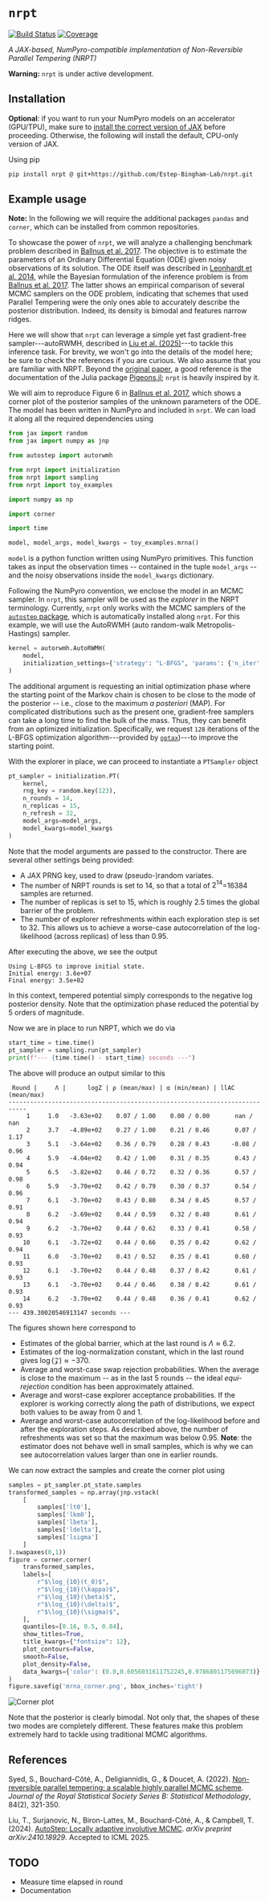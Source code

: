 # `nrpt`

[![Build Status](https://github.com/Estep-Bingham-Lab/nrpt/actions/workflows/CI.yml/badge.svg?branch=main)](https://github.com/Estep-Bingham-Lab/nrpt/actions/workflows/CI.yml?query=branch%3Amain)
[![Coverage](https://codecov.io/gh/Estep-Bingham-Lab/nrpt/branch/main/graph/badge.svg)](https://codecov.io/gh/Estep-Bingham-Lab/nrpt)

*A JAX-based, NumPyro-compatible implementation of Non-Reversible Parallel Tempering (NRPT)*

**Warning:** `nrpt` is under active development.


## Installation

**Optional**: if you want to run your NumPyro models on an accelerator (GPU/TPU),
make sure to 
[install the correct version of JAX](https://jax.readthedocs.io/en/latest/installation.html)
before proceeding. Otherwise, the following will install the default, CPU-only 
version of JAX.

Using pip
```bash
pip install nrpt @ git+https://github.com/Estep-Bingham-Lab/nrpt.git
```

## Example usage

**Note:** In the following we will require the additional packages `pandas` and 
`corner`, which can be installed from common repositories.

To showcase the power of `nrpt`, we will analyze a challenging benchmark problem
described in [Ballnus et al. 2017](https://doi.org/10.1186/s12918-017-0433-1). 
The objective is to estimate the parameters of an Ordinary Differential Equation
(ODE) given noisy observations of its solution. The ODE itself was described in 
[Leonhardt et al. 2014](https://doi.org/10.1016/j.nano.2013.11.008), while the
Bayesian formulation of the inference problem is from 
[Ballnus et al. 2017](https://doi.org/10.1186/s12918-017-0433-1). The latter
shows an empirical comparison of several MCMC samplers on the ODE problem,
indicating that schemes that used Parallel Tempering were the only ones able
to accurately describe the posterior distribution. Indeed, its density is 
bimodal and features narrow ridges.

Here we will show that `nrpt` can leverage a simple yet fast gradient-free 
sampler---autoRWMH, described in 
[Liu et al. (2025)](https://arxiv.org/abs/2410.18929)---to tackle this inference task.
For brevity, we won't go into the details of the model here; be sure to check 
the references if you are curious. We also assume that you are familiar with 
NRPT. Beyond the [original paper](https://doi.org/10.1111/rssb.12464), a good 
reference is the documentation of the Julia package 
[Pigeons.jl](https://pigeons.run/stable/); `nrpt` is heavily inspired by it.

We will aim to reproduce Figure 6 in 
[Ballnus et al. 2017](https://doi.org/10.1186/s12918-017-0433-1), which shows
a corner plot of the posterior samples of the unknown parameters of the ODE.
The model has been written in NumPyro and included in `nrpt`. 
We can load it along all the required dependencies using
```python
from jax import random
from jax import numpy as jnp

from autostep import autorwmh

from nrpt import initialization
from nrpt import sampling
from nrpt import toy_examples

import numpy as np

import corner

import time

model, model_args, model_kwargs = toy_examples.mrna()
```
`model` is a python function written using NumPyro primitives. This function
takes as input the observation times -- contained in the tuple `model_args` -- 
and the noisy observations inside the `model_kwargs` dictionary.

Following the NumPyro convention, we enclose the model in an MCMC sampler. In
`nrpt`, this sampler will be used as the *explorer* in the NRPT terminology.
Currently, `nrpt` only works with the MCMC samplers of the 
[`autostep` package](https://github.com/UBC-Stat-ML/autostep), which is
automatically installed along `nrpt`. For this example, we will use the
AutoRWMH (auto random-walk Metropolis-Hastings) sampler.
```python
kernel = autorwmh.AutoRWMH(
    model, 
    initialization_settings={'strategy': "L-BFGS", 'params': {'n_iter': 128}}
)
```
The additional argument is requesting an initial optimization phase where the
starting point of the Markov chain is chosen to be close to the mode of the
posterior -- i.e., close to the maximum *a posteriori* (MAP). For complicated
distributions such as the present one, gradient-free samplers can take a long
time to find the bulk of the mass. Thus, they can benefit from an optimized
initialization. Specifically, we request `128` iterations of the L-BFGS 
optimization algorithm---provided by 
[`optax`](https://optax.readthedocs.io/en/latest/))---to improve the starting point.

With the explorer in place, we can proceed to instantiate a `PTSampler` object
```python
pt_sampler = initialization.PT(
    kernel, 
    rng_key = random.key(123),
    n_rounds = 14,
    n_replicas = 15,
    n_refresh = 32,
    model_args=model_args, 
    model_kwargs=model_kwargs
)
```
Note that the model arguments are passed to the constructor. There are 
several other settings being provided:

- A JAX PRNG key, used to draw (pseudo-)random variates.
- The number of NRPT rounds is set to 14, so that a total of 
$2^{14}$=16384 samples are returned.
- The number of replicas is set to 15, which is roughly 2.5 times the global
barrier of the problem.
- The number of explorer refreshments within each exploration step is set to 32.
This allows us to achieve a worse-case autocorrelation of the log-likelihood 
(across replicas) of less than 0.95.

After executing the above, we see the output
```
Using L-BFGS to improve initial state.
Initial energy: 3.6e+07
Final energy: 3.5e+02
```
In this context, tempered potential simply corresponds to the negative log
posterior density. Note that the optimization phase reduced the potential
by 5 orders of magnitude.

Now we are in place to run NRPT, which we do via
```python
start_time = time.time()
pt_sampler = sampling.run(pt_sampler)
print(f"--- {time.time() - start_time} seconds ---")
```
The above will produce an output similar to this
```
 Round |     Λ |      logZ | ρ (mean/max) | α (min/mean) | llAC (mean/max) 
---------------------------------------------------------------------------
     1     1.0   -3.63e+02    0.07 / 1.00    0.00 / 0.00       nan / nan
     2     3.7   -4.89e+02    0.27 / 1.00    0.21 / 0.46       0.07 / 1.17
     3     5.1   -3.64e+02    0.36 / 0.79    0.28 / 0.43      -0.08 / 0.96
     4     5.9   -4.04e+02    0.42 / 1.00    0.31 / 0.35       0.43 / 0.94
     5     6.5   -3.82e+02    0.46 / 0.72    0.32 / 0.36       0.57 / 0.98
     6     5.9   -3.70e+02    0.42 / 0.79    0.30 / 0.37       0.54 / 0.96
     7     6.1   -3.70e+02    0.43 / 0.80    0.34 / 0.45       0.57 / 0.91
     8     6.2   -3.69e+02    0.44 / 0.59    0.32 / 0.40       0.61 / 0.94
     9     6.2   -3.70e+02    0.44 / 0.62    0.33 / 0.41       0.58 / 0.93
    10     6.1   -3.72e+02    0.44 / 0.66    0.35 / 0.42       0.62 / 0.94
    11     6.0   -3.70e+02    0.43 / 0.52    0.35 / 0.41       0.60 / 0.93
    12     6.1   -3.70e+02    0.44 / 0.48    0.37 / 0.42       0.61 / 0.93
    13     6.1   -3.70e+02    0.44 / 0.46    0.38 / 0.42       0.61 / 0.93
    14     6.2   -3.70e+02    0.44 / 0.48    0.36 / 0.41       0.62 / 0.93
--- 439.30020546913147 seconds ---
```
The figures shown here correspond to

- Estimates of the global barrier, which at the last round is 
$\Lambda \approx 6.2$. 
- Estimates of the log-normalization constant, which in the last round gives
$\log(\mathcal{Z})\approx -370$.
- Average and worst-case swap rejection probabilities. When the average is
close to the maximum -- as in the last 5 rounds -- the ideal *equi-rejection*
condition has been approximately attained.
- Average and worst-case explorer acceptance probabilities. If the explorer is
working correctly along the path of distributions, we expect both values
to be away from 0 and 1.
- Average and worst-case autocorrelation of the log-likelihood before and 
after the exploration steps. As described above, the number of refreshments
was set so that the maximum was below 0.95. **Note**: the estimator does not
behave well in small samples, which is why we can see autocorrelation values
larger than one in earlier rounds.

We can now extract the samples and create the corner plot using
```python
samples = pt_sampler.pt_state.samples
transformed_samples = np.array(jnp.vstack(
    [
        samples['lt0'],
        samples['lkm0'],
        samples['lbeta'],
        samples['ldelta'],
        samples['lsigma']
    ]
).swapaxes(0,1))
figure = corner.corner(
    transformed_samples,
    labels=[
        r"$\log_{10}(t_0)$",
        r"$\log_{10}(\kappa)$",
        r"$\log_{10}(\beta)$",
        r"$\log_{10}(\delta)$",
        r"$\log_{10}(\sigma)$",
    ],
    quantiles=[0.16, 0.5, 0.84],
    show_titles=True,
    title_kwargs={"fontsize": 12},
    plot_contours=False,
    smooth=False,
    plot_density=False,
    data_kwargs={'color': (0.0,0.6056031611752245,0.9786801175696073)}
)
figure.savefig('mrna_corner.png', bbox_inches='tight')
```
![Corner plot](./docs/_static/img/mrna_corner.png)

Note that the posterior is clearly bimodal. Not only that, the shapes
of these two modes are completely different. These features make this
problem extremely hard to tackle using traditional MCMC algorithms.


## References

Syed, S., Bouchard-Côté, A., Deligiannidis, G., & Doucet, A. (2022). 
[Non-reversible parallel tempering: a scalable highly parallel MCMC scheme](https://doi.org/10.1111/rssb.12464). 
*Journal of the Royal Statistical Society Series B: Statistical Methodology*, 84(2), 321-350.

Liu, T., Surjanovic, N., Biron-Lattes, M., Bouchard-Côté, A., & Campbell, T. (2024).
[AutoStep: Locally adaptive involutive MCMC](https://arxiv.org/abs/2410.18929). 
*arXiv preprint arXiv:2410.18929*. Accepted to ICML 2025.


## TODO

- Measure time elapsed in round 
- Documentation
